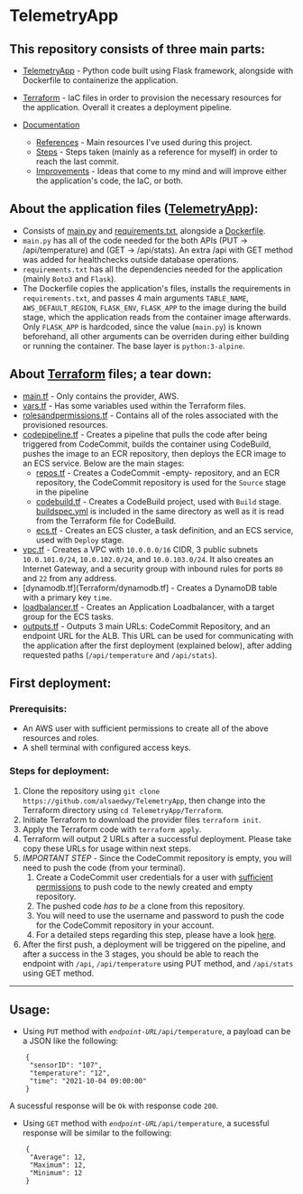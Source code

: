 # TelemetryApp

## This repository consists of three main parts:

- [TelemetryApp](TelemetryApp) - Python code built using Flask framework, alongside with Dockerfile to containerize the application.
- [Terraform](Terraform) - IaC files in order to provision the necessary resources for the application. Overall it creates a deployment pipeline.

- [Documentation](Documentation)
    - [References](Documentation/References.md) - Main resources I've used during this project.
    - [Steps](Documentation/Steps) - Steps taken (mainly as a reference for myself) in order to reach the last commit.
    - [Improvements](Documentation/Improvements.md) - Ideas that come to my mind and will improve either the application's code, the IaC, or both.


## About the application files ([TelemetryApp](TelemetryApp)):

- Consists of [main.py](TelemetryApp/main.py) and [requirements.txt](TelemetryApp/requirements.txt), alongside a [Dockerfile](TelemetryApp/Dockerfile).
- `main.py` has all of the code needed for the both APIs (PUT -> /api/temperature) and (GET -> /api/stats). An extra /api with GET method was added for healthchecks outside database operations.
- `requirements.txt` has all the dependencies needed for the application (mainly `Boto3` and `Flask`). 
- The Dockerfile copies the application's files, installs the requirements in `requirements.txt`, and passes 4 main arguments `TABLE_NAME`, `AWS_DEFAULT_REGION`, `FLASK_ENV`, `FLASK_APP` to the image during the build stage, which the application reads from the container image afterwards. Only `FLASK_APP` is hardcoded, since the value (`main.py`) is known beforehand, all other arguments can be overriden during either building or running the container. The base layer is `python:3-alpine`.

## About [Terraform](Terraform) files; a tear down:

- [main.tf](Terraform/main.tf) - Only contains the provider, AWS.
- [vars.tf](Terraform/vars.tf) - Has some variables used within the Terraform files.
- [rolesandpermissions.tf](Terraform/rolesandpermissions.tf) - Contains all of the roles associated with the provisioned resources.
- [codepipeline.tf](Terraform/codepipeline.tf) - Creates a pipeline that pulls the code after being triggered from CodeCommit, builds the container using CodeBuild, pushes the image to an ECR repository, then deploys the ECR image to an ECS service. Below are the main stages:
  - [repos.tf](Terraform/repos.tf) - Creates a CodeCommit -empty- repository, and an ECR repository, the CodeCommit repository is used for the `Source` stage in the pipeline
  - [codebuild.tf](Terraform/codebuild.tf) - Creates a CodeBuild project, used with `Build` stage. [buildspec.yml](Terraform/buildspec.yml) is included in the same directory as well as it is read from the Terraform file for CodeBuild.
  - [ecs.tf](Terraform/ecs.tf) - Creates an ECS cluster, a task definition, and an ECS service, used with `Deploy` stage.
- [vpc.tf](Terraform/vpc.tf) - Creates a VPC with `10.0.0.0/16` CIDR, 3 public subnets `10.0.101.0/24`, `10.0.102.0/24`, and `10.0.103.0/24`. It also creates an Internet Gateway, and a security group with inbound rules for ports `80` and `22` from any address.
- [dynamodb.tf](Terraform/dynamodb.tf] - Creates a DynamoDB table with a primary key `time`. 
- [loadbalancer.tf](Terraform/dynamodb.tf) - Creates an Application Loadbalancer, with a target group for the ECS tasks.
- [outputs.tf](Terraform/outputs.tf) - Outputs 3 main URLs: CodeCommit Repository, and an endpoint URL for the ALB. This URL can be used for communicating with the application after the first deployment (explained below), after adding requested paths (`/api/temperature` and `/api/stats`).

## First deployment:

### Prerequisits: 
- An AWS user with sufficient permissions to create all of the above resources and roles.
- A shell terminal with configured access keys.

### Steps for deployment:

1. Clone the repository using `git clone https://github.com/alsaedwy/TelemetryApp`, then change into the Terraform directory using `cd TelemetryApp/Terraform`.
2. Initiate Terraform to download the provider files `terraform init`.
3. Apply the Terraform code with `terraform apply`. 
4. Terraform will output 2 URLs after a successful deployment. Please take copy these URLs for usage within next steps.
5. *IMPORTANT STEP* - Since the CodeCommit repository is empty, you will need to push the code (from your terminal).
    1. Create a CodeCommit user credentials for a user with [sufficient permissions](https://docs.aws.amazon.com/codecommit/latest/userguide/auth-and-access-control-permissions-reference.html#aa-git) to push code to the newly created and empty repository. 
    2. The pushed code _*has to be*_ a clone from this repository. 
    3. You will need to use the username and password to push the code for the CodeCommit repository in your account. 
    4. For a detailed steps regarding this step, please have a look [here](https://docs.aws.amazon.com/codecommit/latest/userguide/how-to-migrate-repository-existing.html). 
6. After the first push, a deployment will be triggered on the pipeline, and after a success in the 3 stages, you should be able to reach the endpoint with `/api`, `/api/temperature` using PUT method, and `/api/stats` using GET method. 

----------------------------
## Usage:
- Using `PUT` method with _`endpoint-URL`_`/api/temperature`, a payload can be a JSON like the following:
```
    {
     "sensorID": "107",
     "temperature": "12",
     "time": "2021-10-04 09:00:00"
    }
```
A sucessful response will be `Ok` with response code `200`.

- Using `GET` method with  _`endpoint-URL`_`/api/temperature`, a sucessful response will be similar to the following:
```
    {
     "Average": 12,
     "Maximum": 12,
     "Minimum": 12
    }
```
